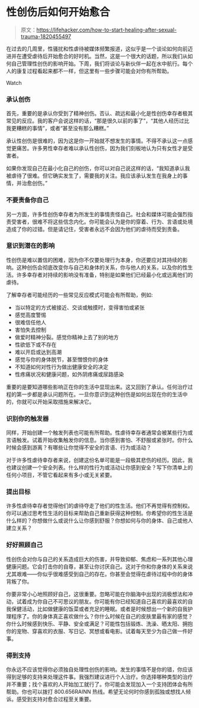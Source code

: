 # 性创伤后如何开始愈合

> 原文：<https://lifehacker.com/how-to-start-healing-after-sexual-trauma-1820455497>

在过去的几周里，性骚扰和性虐待被媒体频繁报道，这似乎是一个谈论如何向前迈进并在遭受虐待后开始愈合的好时机。当然，这是一个很大的话题，所以我们从如何自己管理性创伤的影响开始。下周，我们将谈论与新伙伴一起在水中航行。每个人的康复过程看起来都不一样，但这里有一些步骤可能会对你有所帮助。

Watch

### 承认创伤

首先，重要的是承认你受到了精神创伤。否认、疏远和最小化是性创伤幸存者极其常见的反应。我的客户会说这样的话，“那是很久以前的事了”，“其他人经历过比我更糟糕的事情”，或者“甚至没有那么糟糕。”

承认性创伤是很难的，因为这是你一开始就不想发生的事情。不得不承认这一点感觉更痛苦。许多男性幸存者难以承认性创伤，因为我们刻板地认为只有女性才是受害者。

如果你发现自己在最小化自己的创伤，你可以对自己说这样的话，“我知道承认我被虐待了很难。但它确实发生了，需要我的关注。我应该承认发生在我身上的事情，并治愈创伤。”

### 不要责备你自己

另一方面，许多性创伤幸存者为所发生的事情责怪自己。社会和媒体可能会强烈指责受害者，很难不将这些信念内化。你可能会认为是你的穿着、行为、言语或处境造成了你的过错。但是请记住，受害者永远不会因为他们的虐待而受到责备。

### 意识到潜在的影响

性创伤是难以置信的困难，因为你不仅要处理行为本身，你还要应对其持续的影响。这种创伤会彻底改变你与自己和身体的关系，你与他人的关系，以及你的性生活。许多幸存者对持续的影响没有准备，特别是如果他们已经最小化或远离他们的虐待。

了解幸存者可能经历的一些常见反应模式可能会有所帮助，例如:

*   当以特定的方式被接近、交谈或触摸时，变得害怕或紧张
*   感觉高度警惕
*   很难信任他人
*   害怕失去控制
*   做爱时精神分裂。感觉你精神上去了别的地方
*   性欲低下或不存在
*   难以开启或达到高潮
*   感觉与你的身体脱节，甚至憎恨你的身体
*   不知道如何对性行为做出健康安全的决定
*   性疼痛状况和健康问题，如外阴疼痛或尿路感染

重要的是要知道哪些影响正在你的生活中显现出来。这又回到了承认。任何治疗过程的第一步都是承认问题所在。一旦你意识到这种创伤是如何出现在你的生活中的，你就可以开始采取措施来解决它。

### 识别你的触发器

同样，开始创建一个触发列表也可能有所帮助。性虐待幸存者通常会被某些行为或言语触发。试着开始收集触发你的信息。当你感到害怕、不舒服或紧张时。你什么时候会感到游离？有哪些让你觉得不安全的言语、行为或活动？

对于许多性虐待幸存者来说，创建这份名单可能是一段极其悲伤的经历。因此，我也建议创建一个安全列表。什么样的性行为或活动让你感到安全？写下你清单上的任何小项目，不管它看起来有多小或无关紧要。

### 提出目标

许多性虐待幸存者觉得他们的虐待夺走了他们的性生活。他们不再觉得有控制权。你可以通过思考性生活的目标来帮助自己重新获得这种控制。你希望你的性生活是什么样的？你想做什么或说什么让你感到舒服？你想如何与你的身体、自己或他人建立关系？

### 好好照顾自己

性创伤会对你与自己的关系造成巨大的伤害，并导致抑郁、焦虑和一系列其他心理健康问题。它会打击你的自尊，甚至让你讨厌自己。这对于你和你身体的关系来说尤其艰难——你似乎很难感受到自己的存在。你甚至会觉得在虐待过程中你的身体背叛了你。

你要非常小心地照顾好自己，这很重要。忽略可能在你脑海中出现的消极想法和冲动，试着成为你自己不可思议的朋友。你可能有你已经知道自己喜欢的最喜欢的自我保健活动，比如做健康的饭菜或者充足的睡眠。或者是时候想出一个新的自我护理程序了。你的身体真正喜欢做什么？你什么时候在自己的皮肤里最有家的感觉？你什么时候感到快乐、平静、安全或满足？可能性包括锻炼、洗澡、晒太阳、拥抱你的宠物、穿喜欢的衣服、写日记、冥想或看电影。试着每天至少为自己做一件好事。

### 得到支持

你永远不应该觉得你必须独自处理性创伤的影响。发生的事情不是你的错，你应该得到足够的支持来处理这件事。我强烈建议进行个人治疗。你选择哪种类型的治疗并不重要；找个喜欢的人开始加工就行了。你可能会发现加入一个支持团体会有所帮助。你也可以拨打 800.656RAINN 热线。希望无论何时你感到孤独或想找人倾诉。感受到支持对愈合过程至关重要。